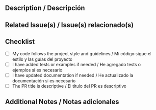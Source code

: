 ## Description / Descripción

<!--
EN: Briefly describe the changes introduced by this PR.  
ES: Describe brevemente los cambios introducidos por este PR.
-->

## Related Issue(s) / Issue(s) relacionado(s)

<!--
EN: Link to the related issue(s) this PR addresses.  
ES: Enlaza el/los issue(s) relacionado(s) que resuelve este PR.
-->

## Checklist

- [ ] My code follows the project style and guidelines / Mi código sigue el estilo y las guías del proyecto
- [ ] I have added tests or examples if needed / He agregado tests o ejemplos si es necesario
- [ ] I have updated documentation if needed / He actualizado la documentación si es necesario
- [ ] The PR title is descriptive / El título del PR es descriptivo

## Additional Notes / Notas adicionales

<!--
EN: Add any extra information or context for reviewers.  
ES: Agrega información o contexto adicional para los revisores.
-->
